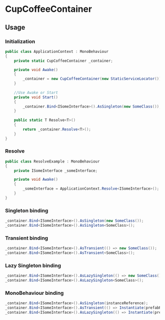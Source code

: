 # CupCoffeeContainer

## Usage
### Initialization
```csharp
public class ApplicationContext : MonoBehaviour
{
    private static CupCoffeeContainer _container;

    private void Awake()
    {
        _container = new CupCoffeeContainer(new StaticServiceLocator());
    }
	
    //Use Awake or Start
    private void Start()
    {
        _container.Bind<ISomeInterface>().AsSingleton(new SomeClass());
    }
    
    public static T Resolve<T>()
    {
        return _container.Resolve<T>();
    }
}
```

### Resolve
```csharp
public class ResolveExample : MonoBehaviour
{
    private ISomeInterface _someInterface;

    private void Awake()
    {
        _someInterface = ApplicationContext.Resolve<ISomeInterface>();
    }
}
```

### Singleton binding
```csharp
_container.Bind<ISomeInterface>().AsSingleton(new SomeClass());
_container.Bind<ISomeInterface>().AsSingleton<SomeClass>();
```

### Transient binding
```csharp
_container.Bind<ISomeInterface>().AsTransient(() => new SomeClass());
_container.Bind<ISomeInterface>().AsTransient<SomeClass>();
```
	
### Lazy Singleton binding
```csharp
_container.Bind<ISomeInterface>().AsLazySingleton(() => new SomeClass());
_container.Bind<ISomeInterface>().AsLazySingleton<SomeClass>();
```

### MonoBehaviour binding
```csharp
_container.Bind<ISomeInterface>().AsSingleton(instanceReference);
_container.Bind<ISomeInterface>().AsTransient(() => Instantiate(prefabReference));
_container.Bind<ISomeInterface>().AsLazySingleton(() => Instantiate(prefabReference));
```